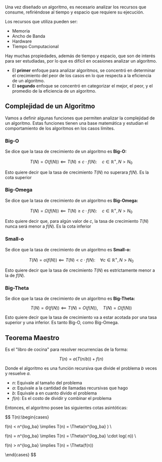 Una vez diseñado un algoritmo, es necesario analizar los recursos que consume, refiriéndose al tiempo y espacio que requiere su ejecución.

Los recursos que utiliza pueden ser:

- Memoria
- Ancho de Banda
- Hardware
- Tiempo Computacional

Hay muchas propiedades, además de tiempo y espacio, que son de interés para ser estudiadas, por lo que es difícil en ocasiones analizar un algoritmo.

- El **primer** enfoque para analizar algoritmos, se concentró en determinar el crecimiento del peor de los casos en lo que respecta a la eficiencia de un algoritmo.
- El **segundo** enfoque se concentró en categorizar el mejor, el peor, y el promedio de la eficiencia de un algoritmo.

## Complejidad de un Algoritmo

Vamos a definir algunas funciones que permiten analizar la complejidad de un algoritmo. Estas funciones tienen una base matemática y estudian el comportamiento de los algoritmos en los casos límites.

### Big-O

Se dice que la tasa de crecimiento de un algoritmo es **Big-O:**

$$
T(N) = O(f(N)) \impliedby T(N) \leq c\cdot f(N):\quad c \in \mathbb{R}^+, N > N_0
$$

Esto quiere decir que la tasa de crecimiento $T(N)$ no superara $f(N)$. Es la cota superior

### Big-Omega

Se dice que la tasa de crecimiento de un algoritmo es **Big-Omega:**

$$
T(N) = \Omega(f(N)) \impliedby T(N) \geq c\cdot f(N):\quad c \in \mathbb{R}^+, N > N_0
$$

Esto quiere decir que, para algún valor de $c$, la tasa de crecimiento $T(N)$ nunca será menor a $f(N)$. Es la cota inferior

### Small-o

Se dice que la tasa de crecimiento de un algoritmo es **Small-o:**

$$
T(N) = o(f(N)) \impliedby T(N) < c \cdot f(N):\quad \forall c \in \mathbb{R}^+, N > N_0
$$

Esto quiere decir que la tasa de crecimiento $T(N)$ es estrictamente menor a la de $f(N)$.

### Big-Theta

Se dice que la tasa de crecimiento de un algoritmo es **Big-Theta:**

$$
T(N) = \Theta(f(N)) \impliedby T(N) = O(f(N)),\quad T(N) = \Omega(f(N))
$$

Esto quiere decir que la tasa de crecimiento va a estar acotada por una tasa superior y una inferior. Es tanto Big-O, como Big-Omega.

## Teorema Maestro

Es el "libro de cocina" para resolver recurrencias de la forma:

$$
T(n) = a(T(n/b)) + f(n)
$$

Donde el algoritmo es una función recursiva que divide el problema $b$ veces y resuelve $a$.

- $n:$ Equivale al tamaño del problema
- $a:$ Equivale a la cantidad de llamadas recursivas que hago
- $b:$ Equivale a en cuanto divido el problema
- $f(n):$ Es el costo de dividir y combinar el problema

Entonces, el algoritmo posee las siguientes cotas asintóticas:

$$
T(n):\begin{cases} 

f(n) < n^{log_ba} \implies T(n) = \Theta(n^{log_ba} ) \\ 

f(n) = n^{log_ba} \implies T(n) = \Theta(n^{log_ba} \cdot log( n)) \\

f(n) > n^{log_ba} \implies T(n) = \Theta(f(n))

\end{cases}
$$
